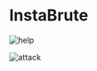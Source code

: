 # InstaBrute

![help](https://github.com/OgulcanKacarr/InstaBrute/blob/main/İmages/help.pnp.png)

![attack](https://github.com/OgulcanKacarr/InstaBrute/blob/main/İmages/Attack.png)
